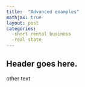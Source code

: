 ```yaml
---
title:  "Advanced examples"
mathjax: true
layout: post
categories:
  -short rental business
  -real state
---
```


## Header goes here.

other text

